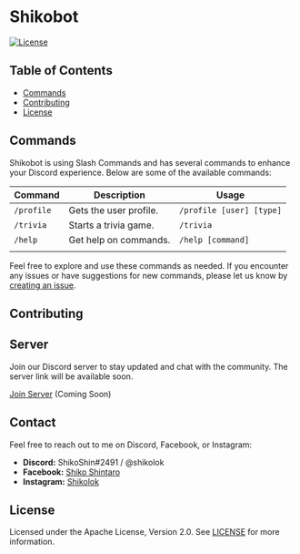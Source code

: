 # Shikobot

[![License](https://img.shields.io/badge/License-Apache%202.0-blue.svg)](https://opensource.org/licenses/Apache-2.0)

<!-- Other Badges, Description, Features, etc. -->

## Table of Contents

- [Commands](#commands)
- [Contributing](#contributing)
- [License](#license)

<!-- Other Sections -->

## Commands

Shikobot is using Slash Commands and has several commands to enhance your Discord experience. Below are some of the available commands:

| Command      | Description                           | Usage                                  |
| ------------ | ------------------------------------- | -------------------------------------- |
| `/profile`   | Gets the user profile.                | `/profile [user] [type]`               |
| `/trivia`    | Starts a trivia game.                 | `/trivia`                              |
| `/help`      | Get help on commands.                 | `/help [command]`                      |
|              |                                       |                                        |

Feel free to explore and use these commands as needed. If you encounter any issues or have suggestions for new commands, please let us know by [creating an issue](link-to-issues-page).


## Contributing

<!-- Contribution Guidelines -->

## Server

Join our Discord server to stay updated and chat with the community. The server link will be available soon.

[Join Server](#) (Coming Soon)


## Contact

Feel free to reach out to me on Discord, Facebook, or Instagram:

- **Discord:** ShikoShin#2491 / @shikolok
- **Facebook:** [Shiko Shintaro](https://www.facebook.com/shiko.shintaro)
- **Instagram:** [Shikolok](https://www.instagram.com/shikolokogini/)


## License

Licensed under the Apache License, Version 2.0. See [LICENSE](LICENSE) for more information.
